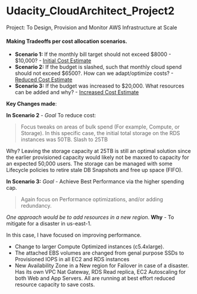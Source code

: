 # Udacity_CloudArchitect_Project2
Project: To Design, Provision and Monitor AWS Infrastructure at Scale

#### Making Tradeoffs per cost allocation scenarios.

* **Scenario 1:** If the monthly bill target should not exceed $8000 - $10,000? - [Initial Cost Estimate](https://calculator.aws/#/estimate?id=e9b8d9187e38b54de4a39dc3bf1e42036f697e3d)
* **Scenario 2:** If the budget is slashed, such that monthly cloud spend should not exceed $6500?. How can we adapt/optimize costs? - [Reduced Cost Estimate](https://calculator.aws/#/estimate?id=9cbf71d8403880304dc243cc82a92e96f7c647b4)
* **Scenario 3:** If the budget was increased to $20,000. What resources can be added and why? - [Increased Cost Estimate](https://calculator.aws/#/estimate?id=d848b55e15b3828c9dddb4c99159c831ef1f9236)

**Key Changes made**:

**In Scenario 2** - *Goal* To reduce cost: 
> Focus tweaks on areas of bulk spend (For example, Compute, or Storage). In this specific case, the initial total storage on the RDS instances was 50TB. Slash to 25TB

Why? Leaving the storage capacity at 25TB is still an optimal solution since the earlier provisioned capacity would likely not be maxxed to capacity for an expected 50,000 users.  The storage can be managed with some Lifecycle policies to retire stale DB Snapshots and free up space (FIFO).

**In Scenario 3:** *Goal* - Achieve Best Performance via the higher spending cap.
 > Again focus on Performance optimizations, and/or adding redundancy. 
 
 *One approach would be to add resources in a new region*.
 **Why** - To mitigate for a disaster in us-east-1.
 
 In this case, I have focused on improving performance.
  - Change to larger Compute Optimized instances (c5.4xlarge). 
  - The attached EBS volumes are changed from genal purpose SSDs to Provisioned IOPS in all EC2 and RDS instances
  - New Availability Zone in a New region for Failover in case of a disaster. Has its own VPC Nat Gateway, RDS Read replica, EC2 Autoscaling for both Web and App Servers. All are running at best effort reduced resource capacity to save costs. 
